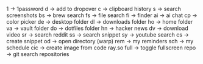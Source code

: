 1 → 1password
d → add to dropover
c → clipboard history
s → search screenshots
bs → brew search
fs → file search
fi → finder
ai → ai chat
cp → color picker
de → desktop folder
dl → downloads folder
ho → home folder
va → vault folder
do → dotfiles folder
hn → hacker news
dv → download video
sr → search reddit
ss → search snippet
sy → youtube search
cs → create snippet
od → open directory (warp)
rem → my reminders
sch → my schedule
cic → create image from code ray.so
full → toggle fullscreen
repo → git search repositories
